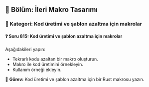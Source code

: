 ## 📘 Bölüm: İleri Makro Tasarımı  
### 🔹 Kategori: Kod üretimi ve şablon azaltma için makrolar  
#### ❓ Soru 815: Kod üretimi ve şablon azaltma için makrolar

Aşağıdakileri yapın:

- Tekrarlı kodu azaltan bir makro oluşturun.
- Makro ile kod üretimini örnekleyin.
- Kullanım örneği ekleyin.

🔧 **Görev:** Kod üretimi ve şablon azaltma için bir Rust makrosu yazın.
